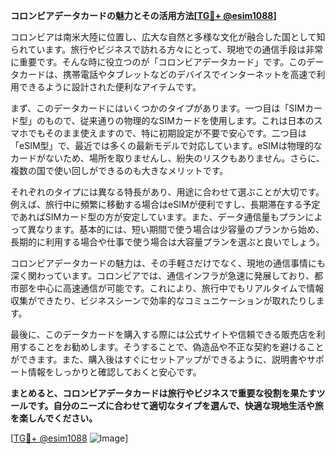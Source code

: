**コロンビアデータカードの魅力とその活用方法[[TG💪+ @esim1088](https://t.me/s/esim1088)]**

コロンビアは南米大陸に位置し、広大な自然と多様な文化が融合した国として知られています。旅行やビジネスで訪れる方々にとって、現地での通信手段は非常に重要です。そんな時に役立つのが「コロンビアデータカード」です。このデータカードは、携帯電話やタブレットなどのデバイスでインターネットを高速で利用できるように設計された便利なアイテムです。

まず、このデータカードにはいくつかのタイプがあります。一つ目は「SIMカード型」のもので、従来通りの物理的なSIMカードを使用します。これは日本のスマホでもそのまま使えますので、特に初期設定が不要で安心です。二つ目は「eSIM型」で、最近では多くの最新モデルで対応しています。eSIMは物理的なカードがないため、場所を取りませんし、紛失のリスクもありません。さらに、複数の国で使い回しができるのも大きなメリットです。

それぞれのタイプには異なる特長があり、用途に合わせて選ぶことが大切です。例えば、旅行中に頻繁に移動する場合はeSIMが便利ですし、長期滞在する予定であればSIMカード型の方が安定しています。また、データ通信量もプランによって異なります。基本的には、短い期間で使う場合は少容量のプランから始め、長期的に利用する場合や仕事で使う場合は大容量プランを選ぶと良いでしょう。

コロンビアデータカードの魅力は、その手軽さだけでなく、現地の通信事情にも深く関わっています。コロンビアでは、通信インフラが急速に発展しており、都市部を中心に高速通信が可能です。これにより、旅行中でもリアルタイムで情報収集ができたり、ビジネスシーンで効率的なコミュニケーションが取れたりします。

最後に、このデータカードを購入する際には公式サイトや信頼できる販売店を利用することをお勧めします。そうすることで、偽造品や不正な契約を避けることができます。また、購入後はすぐにセットアップができるように、説明書やサポート情報をしっかりと確認しておくと安心です。

**まとめると、コロンビアデータカードは旅行やビジネスで重要な役割を果たすツールです。自分のニーズに合わせて適切なタイプを選んで、快適な現地生活や旅を楽しんでください。**

[[TG💪+ @esim1088](https://t.me/s/esim1088) ![Image](https://i.postimg.cc/Y0z9fWf4/image.png)]